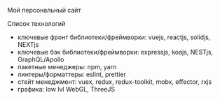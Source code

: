 Мой персональный сайт

Список технологий
- ключевые фронт библиотеки/фреймворки: vuejs, reactjs, solidjs, NEXTjs
- ключевые бэк библиотеки/фреймворки: expressjs, koajs, NESTjs, GraphQL/Apollo
- пакетные менеджеры: npm, yarn
- линтеры/форматтеры: eslint, prettier
- стейт менеджмент: vuex, redux, redux-toolkit, mobx, effector, rxjs
- графика: low lvl WebGL, ThreeJS